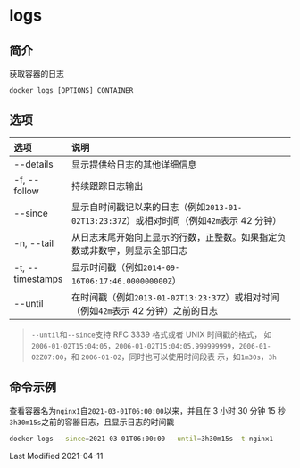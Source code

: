 # logs

## 简介

获取容器的日志

```
docker logs [OPTIONS] CONTAINER
```

## 选项

<style>
table th:first-of-type {
    width: 20%;
}
</style>

| 选项             | 说明                                                                                      |
| :--------------- | :---------------------------------------------------------------------------------------- |
| --details        | 显示提供给日志的其他详细信息                                                              |
| -f, --follow     | 持续跟踪日志输出                                                                          |
| --since          | 显示自时间戳记以来的日志（例如`2013-01-02T13:23:37Z`）或相对时间（例如`42m`表示 42 分钟） |
| -n, --tail       | 从日志末尾开始向上显示的行数，正整数。如果指定负数或非数字，则显示全部日志                |
| -t, --timestamps | 显示时间戳（例如`2014-09-16T06:17:46.000000000Z`）                                        |
| --until          | 在时间戳（例如`2013-01-02T13:23:37Z`）或相对时间（例如`42m`表示 42 分钟）之前的日志       |

> `--until`和`--since`支持 RFC 3339 格式或者 UNIX 时间戳的格式，
>如`2006-01-02T15:04:05`，`2006-01-02T15:04:05.999999999`，`2006-01-02Z07:00`，和 `2006-01-02`，同时也可以使用时间段表
>示，如`1m30s`，`3h`

## 命令示例

查看容器名为`nginx1`自`2021-03-01T06:00:00`以来，并且在 3 小时 30 分钟 15 秒`3h30m15s`之前的容器日志，且显示日志的时间戳

```bash
docker logs --since=2021-03-01T06:00:00 --until=3h30m15s -t nginx1
```

Last Modified 2021-04-11
